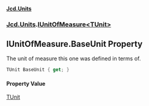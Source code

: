 #### [Jcd.Units](index 'index')
### [Jcd.Units](Jcd.Units 'Jcd.Units').[IUnitOfMeasure&lt;TUnit&gt;](IUnitOfMeasure_TUnit_ 'Jcd.Units.IUnitOfMeasure<TUnit>')

## IUnitOfMeasure<TUnit>.BaseUnit Property

The unit of measure this one was defined in terms of.

```csharp
TUnit BaseUnit { get; }
```

#### Property Value
[TUnit](IUnitOfMeasure_TUnit_#Jcd.Units.IUnitOfMeasure_TUnit_.TUnit 'Jcd.Units.IUnitOfMeasure<TUnit>.TUnit')
